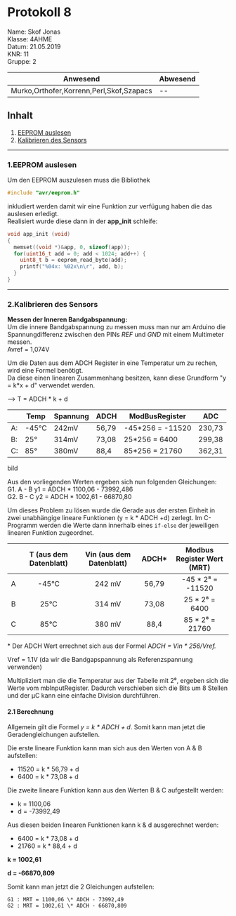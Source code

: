 # Protokoll 8 #
Name: Skof Jonas  
Klasse: 4AHME  
Datum: 21.05.2019   
KNR: 11  
Gruppe: 2  


| Anwesend  | Abwesend  |
|---|---|
| Murko,Orthofer,Korrenn,Perl,Skof,Szapacs |  -- |

## Inhalt 
1. [EEPROM auslesen](#eeprom-auslesen)  
1. [Kalibrieren des Sensors](#kalibrieren-des-sensors)  

---
### 1.EEPROM auslesen  

Um den EEPROM auszulesen muss die Bibliothek  
```c 
#include "avr/eeprom.h"
```
inkludiert werden damit wir eine Funktion zur verfügung haben die das auslesen erledigt.  
Realisiert wurde diese dann in der **app_init** schleife:  
```c 
void app_init (void)
{
  memset((void *)&app, 0, sizeof(app));
  for(uint16_t add = 0; add < 1024; add++) {
    uint8_t b = eeprom_read_byte(add);
    printf("%04x: %02x\n\r", add, b);
  }
}
```


---
###  2.Kalibrieren des Sensors  
**Messen der Inneren Bandgabspannung:**  
Um die innere Bandgabspannung zu messen muss man nur am Arduino die Spannungdifferenz zwischen den PINs *REF* und *GND* mit einem Multimeter messen.  
Avref = 1,074V  
   
Um die Daten aus dem ADCH Register in eine Temperatur um zu rechen, wird eine Formel benötigt.  
Da diese einen linearen Zusammenhang besitzen, kann diese Grundform "y = k*x + d" verwendet werden.  
  
--> T = ADCH * k + d

|   | Temp | Spannung | ADCH | ModBusRegister   |   ADC   |
|---|------|----------|------|------------------|---------|
|A: | -45°C|  242mV   | 56,79| -45*256 = -11520 |  230,73 |
|B: |  25° |  314mV   | 73,08|  25*256 = 6400   |  299,38 |
|C: |  85° |  380mV   | 88,4 |  85*256 = 21760  |  362,31 |

bild

Aus den vorliegenden Werten ergeben sich nun folgenden Gleichungen:  
G1.  A - B  y1 = ADCH * 1100,06 - 73992,486  
G2.  B - C  y2 = ADCH * 1002,61 - 66870,80  


Um dieses Problem zu lösen wurde die Gerade aus der ersten Einheit in zwei unabhängige lineare Funktionen (y = k * ADCH +d) zerlegt.
Im C-Programm werden die Werte dann innerhalb eines `if-else` der jeweiligen linearen Funktion zugeordnet.

|   |T (aus dem Datenblatt)| Vin (aus dem Datenblatt)| ADCH\* | Modbus Register Wert (MRT)
|:-:|:--------------------:|:-----------------------:|:------:|:-------------------------:|
| A |         -45°C        |           242 mV        |  56,79 |     -45 \* 2⁸ = -11520    |
| B |          25°C        |           314 mV        |  73,08 |      25 \* 2⁸ =   6400    |
| C |          85°C        |           380 mV        |  88,4  |      85 \* 2⁸ =  21760    |
  

\* Der ADCH Wert errechnet sich aus der Formel A*DCH = Vin \* 256/Vref.*

Vref = 1.1V (da wir die Bandgapspannung als Referenzspannung verwenden)

Multipliziert man die die Temperatur aus der Tabelle mit 2⁸, 
ergeben sich die Werte vom mbInputRegister. 
Dadurch verschieben sich die Bits um 8 Stellen und der µC kann eine einfache Division durchführen.

####  2.1 Berechnung

Allgemein gilt die Formel *y = k  \* ADCH + d*. Somit kann man jetzt die Geradengleichungen aufstellen.

Die erste lineare Funktion kann man sich aus den Werten von A & B aufstellen: 
- 11520 = k * 56,79 + d
- 6400 =  k * 73,08 + d

Die zweite lineare Funktion kann aus den Werten B & C aufgestellt werden:
- k = 1100,06 
- d = -73992,49

Aus diesen beiden linearen Funktionen kann k & d ausgerechnet werden:

- 6400 = k * 73,08 + d
- 21760 = k * 88,4 + d

**k = 1002,61**

**d = -66870,809**

Somit kann man jetzt die 2 Gleichungen aufstellen:

    G1 : MRT = 1100,06 \* ADCH - 73992,49
    G2 : MRT = 1002,61 \* ADCH - 66870,809
